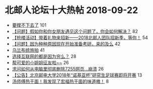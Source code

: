 # 北邮人论坛十大热帖 2018-09-22

- [要撑不下去了](https://bbs.byr.cn/article/Talking/6046254) 101
- [【问题】假如你和你女朋友遇见这个问题了，你会如何解决？](https://bbs.byr.cn/article/Feeling/3079531) 82
- [【抢楼活动】带着礼物来招新——2018北邮人团队招新季，等你！](https://bbs.byr.cn/article/Picture/3221269) 54
- [【问题】因为种种原因现在开始准备考研，来的及么](https://bbs.byr.cn/article/AimGraduate/1150044) 42
- [乌兰布统旅拍](https://bbs.byr.cn/article/Photo/265904) 41
- [选择互联网的都是因为穷么？](https://bbs.byr.cn/article/Job/1990002) 28
- [帮可爱的小姐姐征友啦~~](https://bbs.byr.cn/article/Friends/1890226) 26
- [求问如何从电脑里彻底删除7255网页...崩溃](https://bbs.byr.cn/article/HardWare/221474) 26
- [【公告】北京邮电大学2018年“诺基亚杯”研究生足球赛即将开赛](https://bbs.byr.cn/article/Football/810046637) 13
- [汤师傅热干面！我发现了宏福热干面的味道嗷！](https://bbs.byr.cn/article/Food/497055) 8


